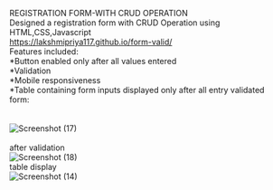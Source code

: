 REGISTRATION FORM-WITH CRUD OPERATION<br />
Designed a registration form with CRUD Operation using HTML,CSS,Javascript <br />
https://lakshmipriya117.github.io/form-valid/<br />
Features included:<br />
*Button enabled only after all values entered<br />
*Validation<br />
*Mobile responsiveness<br />
*Table containing form inputs displayed only after all entry validated<br />
form:<br /><br /><br />
![Screenshot (17)](https://user-images.githubusercontent.com/36601848/172874907-796395d0-0aee-46f7-9bb7-f886d62d1b00.png)<br /><br />
after validation<br />
![Screenshot (18)](https://user-images.githubusercontent.com/36601848/172874944-34fa39a2-a7d8-47b7-9225-dead4d810d06.png)<br />
table display<br />
![Screenshot (14)](https://user-images.githubusercontent.com/36601848/172874975-9b1664db-b233-4512-b9da-81392c73693c.png)


